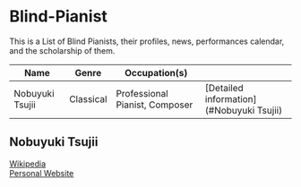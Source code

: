 # Blind-Pianist

This is a List of Blind Pianists, their profiles, news, performances calendar, and the scholarship of them.

|Name|  Genre  | Occupation(s) |  | 
|  ----  |  ----  | ----  | ----  |
|  Nobuyuki Tsujii  |  Classical  | Professional Pianist, Composer | [Detailed information] (#Nobuyuki Tsujii) 


## Nobuyuki Tsujii
[Wikipedia](https://en.wikipedia.org/wiki/Nobuyuki_Tsujii)<br>[Personal Website](https://avex.jp/tsujii/tsujii-en/profile/)
